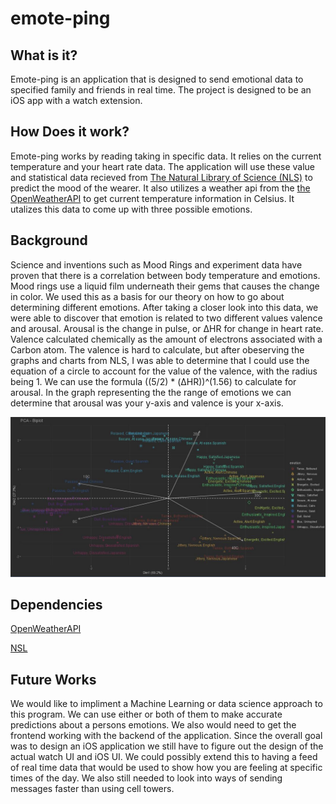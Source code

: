# emote-ping

## What is it?
Emote-ping is an application that is designed to send emotional data to specified family and friends in real time. The project is designed to be an iOS app with a watch extension.

## How Does it work?
Emote-ping works by reading taking in specific data. It relies on the current temperature and your heart rate data. The application will use these value and statistical data recieved from [The Natural Library of Science (NLS)](https://www.ncbi.nlm.nih.gov/pmc/articles/PMC8174739/#:~:text=First%2C%20emotions%20can%20have%20a,raise%20the%20internal%20body%20temperature) to predict the mood of the wearer. It also utilizes a weather api from the [the OpenWeatherAPI](https://openweathermap.org/) to get current temperature information in Celsius. It utalizes this data to come up with three possible emotions.

## Background
Science and inventions such as Mood Rings and experiment data have proven that there is a correlation between body temperature and emotions. Mood rings use a liquid film underneath their gems that causes the change in color. We used this as a basis for our theory on how to go about determining different emotions. After taking a closer look into this data, we were able to discover that emotion is related to two different values valence and arousal. Arousal is the change in pulse, or ΔHR for change in heart rate. Valence calculated chemically as the amount of electrons associated with a Carbon atom. The valence is hard to calculate, but after obeserving the graphs and charts from NLS, I was able to determine that I could use the equation of a circle to account for the value of the valence, with the radius being 1. We can use the formula ((5/2) * (ΔHR))^(1.56) to calculate for arousal. In the graph representing the the range of emotions we can determine that arousal was your y-axis and valence is your x-axis. 

<img title="Emotion Graph" src="img/emotion_graph.JPG"> </img>

## Dependencies
[OpenWeatherAPI](https://openweathermap.org/)

[NSL](https://www.ncbi.nlm.nih.gov/pmc/articles/PMC8174739/#:~:text=First%2C%20emotions%20can%20have%20a,raise%20the%20internal%20body%20temperature)

## Future Works
We would like to impliment a Machine Learning or data science approach to this program. We can use either or both of them to make accurate predictions about a persons emotions. We also would need to get the frontend working with the backend of the application. Since the overall goal was to design an iOS application we still have to figure out the design of the actual watch UI and iOS UI. We could possibly extend this to having a feed of real time data that would be used to show how you are feeling at specific times of the day. We also still needed to look into ways of sending messages faster than using cell towers.

